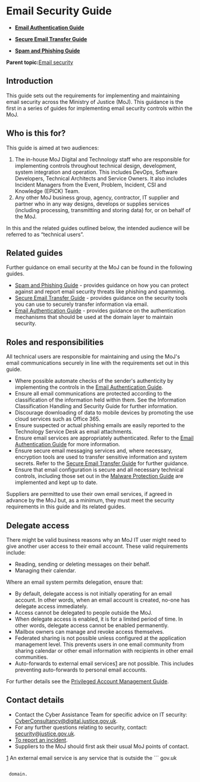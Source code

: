 # Email Security Guide

-   **[Email Authentication Guide](email-authentication-guide.md)**  

-   **[Secure Email Transfer Guide](secure-email-transfer-guide.md)**  

-   **[Spam and Phishing Guide](spam-and-phishing-guide.md)**  


**Parent topic:**[Email security](email.md)

## Introduction

This guide sets out the requirements for implementing and maintaining email security across the Ministry of Justice \(MoJ\). This guidance is the first in a series of guides for implementing email security controls within the MoJ.

## Who is this for?

This guide is aimed at two audiences:

1.  The in-house MoJ Digital and Technology staff who are responsible for implementing controls throughout technical design, development, system integration and operation. This includes DevOps, Software Developers, Technical Architects and Service Owners. It also includes Incident Managers from the Event, Problem, Incident, CSI and Knowledge \(EPICK\) Team.
2.  Any other MoJ business group, agency, contractor, IT supplier and partner who in any way designs, develops or supplies services \(including processing, transmitting and storing data\) for, or on behalf of the MoJ.

In this and the related guides outlined below, the intended audience will be referred to as “technical users”.

## Related guides

Further guidance on email security at the MoJ can be found in the following guides.

-   [Spam and Phishing Guide](spam-and-phishing-guide.md) - provides guidance on how you can protect against and report email security threats like phishing and spamming.
-   [Secure Email Transfer Guide](secure-email-transfer-guide.md) - provides guidance on the security tools you can use to securely transfer information via email.
-   [Email Authentication Guide](email-authentication-guide.md) - provides guidance on the authentication mechanisms that should be used at the domain layer to maintain security.

## Roles and responsibilities

All technical users are responsible for maintaining and using the MoJ's email communications securely in line with the requirements set out in this guide.

-   Where possible automate checks of the sender's authenticity by implementing the controls in the [Email Authentication Guide](email-authentication-guide.md).
-   Ensure all email communications are protected according to the classification of the information held within them. See the Information Classification Handling and Security Guide for further information.
-   Discourage downloading of data to mobile devices by promoting the use cloud services such as Office 365.
-   Ensure suspected or actual phishing emails are easily reported to the Technology Service Desk as email attachments.
-   Ensure email services are appropriately authenticated. Refer to the [Email Authentication Guide](email-authentication-guide.md) for more information.
-   Ensure secure email messaging services and, where necessary, encryption tools are used to transfer sensitive information and system secrets. Refer to the [Secure Email Transfer Guide](secure-email-transfer-guide.md) for further guidance.
-   Ensure that email configuration is secure and all necessary technical controls, including those set out in the [Malware Protection Guide](malware-protection-guide-introduction.md) are implemented and kept up to date.

Suppliers are permitted to use their own email services, if agreed in advance by the MoJ but, as a minimum, they must meet the security requirements in this guide and its related guides.

## Delegate access

There might be valid business reasons why an MoJ IT user might need to give another user access to their email account. These valid requirements include:

-   Reading, sending or deleting messages on their behalf.
-   Managing their calendar.

Where an email system permits delegation, ensure that:

-   By default, delegate access is not initially operating for an email account. In other words, when an email account is created, no-one has delegate access immediately.
-   Access cannot be delegated to people outside the MoJ.
-   When delegate access is enabled, it is for a limited period of time. In other words, delegate access cannot be enabled permanently.
-   Mailbox owners can manage and revoke access themselves.
-   Federated sharing is not possible unless configured at the application management level. This prevents users in one email community from sharing calendar or other email information with recipients in other email communities.
-   Auto-forwards to external email services[1](#fntarg_1) are not possible. This includes preventing auto-forwards to personal email accounts.

For further details see the [Privileged Account Management Guide](privileged-account-management-guide.md).

## Contact details

-   Contact the Cyber Assistance Team for specific advice on IT security: [CyberConsultancy@digital.justice.gov.uk](mailto:CyberConsultancy@digital.justice.gov.uk).
-   For any further questions relating to security, contact: [security@justice.gov.uk](mailto:security@justice.gov.uk).
-   [To report an incident](reporting-an-incident.md).
-   Suppliers to the MoJ should first ask their usual MoJ points of contact.

[1](#fnsrc_1) An external email service is any service that is outside the ```
gov.uk
```

 domain.

